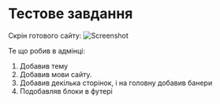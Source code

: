 Тестове завдання
================

Скрін готового сайту:
![Screenshot](http://snap.ashampoo.com/uploads/2017-04-14/o8J08WYu.png)

Те що робив в адмінці:
1) Добавив тему
2) Добавив мови сайту.
3) Добавив декілька сторінок, і на головну добавив банери
4) Подобавляв блоки в футері
